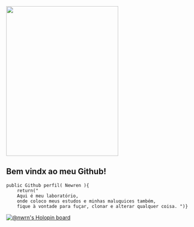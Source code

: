 <img src="https://i.giphy.com/media/VbnUQpnihPSIgIXuZv/giphy.webp" width=300 height=400/>


## Bem vindx ao meu Github!



```	
public Github perfil( Newren ){
	return("
	Aqui é meu laboratório, 
	onde coloco meus estudos e minhas maluquices também, 
	fique à vontade para fuçar, clonar e alterar qualquer coisa. ")}
```


[![@nwrn's Holopin board](https://holopin.me/nwrn)](https://holopin.io/@nwrn)


